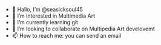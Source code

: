 - 👋 Hallo, I’m @seasicksoul45
- 👀 I’m interested in Multimedia Art
- 🌱 I’m currently learning git
- 💞️ I’m looking to collaborate on Multipedia Art develovemt 
- 📫 How to reach me: you can send an email

<!---
seasicksoul45/seasicksoul45 is a ✨ special ✨ repository because its `README.md` (this file) appears on your GitHub profile.
You can click the Preview link to take a look at your changes.
--->
